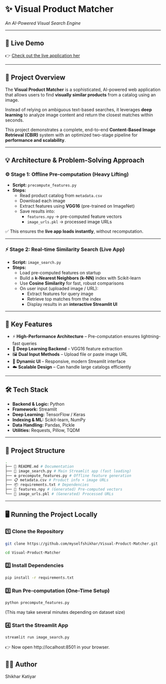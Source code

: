 # ✨ Visual Product Matcher  
*An AI-Powered Visual Search Engine*  

---

## 🔴 Live Demo  

👉 [Check out the live application her](https://visual-appuct-matcher-jfoyitikgqfpk7yvaktmjy.streamlit.app/)  


---

## 📖 Project Overview  

The **Visual Product Matcher** is a sophisticated, AI-powered web application that allows users to find **visually similar products** from a catalog using an image.  

Instead of relying on ambiguous text-based searches, it leverages **deep learning** to analyze image content and return the closest matches within seconds.  

This project demonstrates a complete, end-to-end **Content-Based Image Retrieval (CBIR)** system with an optimized two-stage pipeline for **performance and scalability**.  

---

## 💡 Architecture & Problem-Solving Approach  

### ⚙️ Stage 1: Offline Pre-computation (Heavy Lifting)  
- **Script:** `precompute_features.py`  
- **Steps:**  
  - Read product catalog from `metadata.csv`  
  - Download each image  
  - Extract features using **VGG16** (pre-trained on ImageNet)  
  - Save results into:  
    - `features.npy` → pre-computed feature vectors  
    - `image_urls.pkl` → processed image URLs  

✅ This ensures the **live app loads instantly**, without recomputation.  

---

### ⚡ Stage 2: Real-time Similarity Search (Live App)  
- **Script:** `image_search.py`  
- **Steps:**  
  - Load pre-computed features on startup  
  - Build a **k-Nearest Neighbors (k-NN)** index with Scikit-learn  
  - Use **Cosine Similarity** for fast, robust comparisons  
  - On user input (uploaded image / URL):  
    - Extract features for query image  
    - Retrieve top matches from the index  
    - Display results in an **interactive Streamlit UI**  

---

## 🚀 Key Features  

- ⚡ **High-Performance Architecture** – Pre-computation ensures lightning-fast queries  
- 🧠 **Deep Learning Backend** – VGG16 feature extraction  
- 🖼️ **Dual Input Methods** – Upload file or paste image URL  
- 🎨 **Dynamic UI** – Responsive, modern Streamlit interface  
- ☁️ **Scalable Design** – Can handle large catalogs efficiently  

---

## 🛠️ Tech Stack  

- **Backend & Logic:** Python  
- **Framework:** Streamlit  
- **Deep Learning:** TensorFlow / Keras  
- **Indexing & ML:** Scikit-learn, NumPy  
- **Data Handling:** Pandas, Pickle  
- **Utilities:** Requests, Pillow, TQDM  

---

## 📂 Project Structure  

```bash
.
├── 📜 README.md # Documentation
├── 🐍 image_search.py # Main Streamlit app (fast loading)
├── ⚙️ precompute_features.py # Offline feature generation
├── 📋 metadata.csv # Product info + image URLs
├── 📦 requirements.txt # Dependencies
├── 🧠 features.npy # (Generated) Pre-computed vectors
└── 🔗 image_urls.pkl # (Generated) Processed URLs

```

---

## 🖥️ Running the Project Locally  

### 1️⃣ Clone the Repository 

```bash
git clone https://github.com/myselfshikhar/Visual-Product-Matcher.git
```
```bash
cd Visual-Product-Matcher
```


### 2️⃣ Install Dependencies

```bash
pip install -r requirements.txt
```

### 3️⃣ Run Pre-computation (One-Time Setup)
```bash
python precompute_features.py
```
(This may take several minutes depending on dataset size)

### 4️⃣ Start the Streamlit App
```bash
streamlit run image_search.py
```
👉 Now open http://localhost:8501 in your browser.

## 👨‍💻 Author
Shikhar Katiyar

